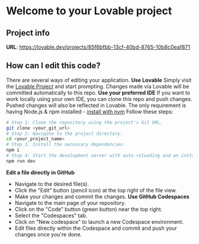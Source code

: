 # Welcome to your Lovable project
## Project info
**URL**: https://lovable.dev/projects/85f6bfbb-13cf-40bd-8765-10b8c0eaf871
## How can I edit this code?
There are several ways of editing your application.
**Use Lovable**
Simply visit the [Lovable Project](https://lovable.dev/projects/85f6bfbb-13cf-40bd-8765-10b8c0eaf871) and start prompting.
Changes made via Lovable will be committed automatically to this repo.
**Use your preferred IDE**
If you want to work locally using your own IDE, you can clone this repo and push changes. Pushed changes will also be reflected in Lovable.
The only requirement is having Node.js & npm installed - [install with nvm](https://github.com/nvm-sh/nvm#installing-and-updating)
Follow these steps:
```sh
# Step 1: Clone the repository using the project's Git URL.
git clone <your_git_url>
# Step 2: Navigate to the project directory.
cd <your_project_name>
# Step 3: Install the necessary dependencies.
npm i
# Step 4: Start the development server with auto-reloading and an instant preview.
npm run dev
```
**Edit a file directly in GitHub**
- Navigate to the desired file(s).
- Click the "Edit" button (pencil icon) at the top right of the file view.
- Make your changes and commit the changes.
**Use GitHub Codespaces**
- Navigate to the main page of your repository.
- Click on the "Code" button (green button) near the top right.
- Select the "Codespaces" tab.
- Click on "New codespace" to launch a new Codespace environment.
- Edit files directly within the Codespace and commit and push your changes once you're done.

<!-- Workflow test commit - triggering deploy workflow -->
